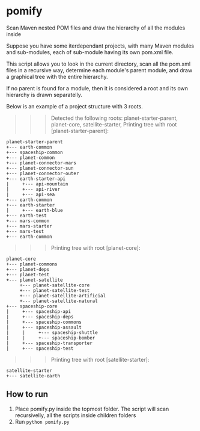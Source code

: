# pomify
Scan Maven nested POM files and draw the hierarchy of all the modules inside

Suppose you have some iterdependant projects, with many Maven modules and sub-modules, each of sub-module having its own pom.xml file.

This script allows you to look in the current directory, scan all the pom.xml files in a recursive way, determine each module's parent module, and draw a graphical tree with the entire hierarchy.

If no parent is found for a module, then it is considered a root and its own hierarchy is drawn separatelly.

Below is an example of a project structure with 3 roots.

>>> Detected the following roots:  planet-starter-parent, planet-core, satellite-starter,
>>> Printing tree with root [planet-starter-parent]:

```
planet-starter-parent
+--- earth-common
+--- spaceship-common
+--- planet-common
+--- planet-connector-mars
+--- planet-connector-sun
+--- planet-connector-outer
+--- earth-starter-api
|     +--- api-mountain
|     +--- api-river
|     +--- api-sea
+--- earth-common
+--- earth-starter
|     +--- earth-blue
+--- earth-test
+--- mars-common
+--- mars-starter
+--- mars-test
+--- earth-common
```

>>> Printing tree with root [planet-core]:

```
planet-core
+--- planet-commons
+--- planet-deps
+--- planet-test
+--- planet-satellite
     +--- planet-satellite-core
     +--- planet-satellite-test
     +--- planet-satellite-artificial
     +--- planet-satellite-natural
+--- spaceship-core
|     +--- spaceship-api
|     +--- spaceship-deps
|     +--- spaceship-commons
|     +--- spaceship-assault
|     |     +--- spaceship-shuttle
|     |     +--- spaceship-bomber
|     +--- spaceship-transporter
|     +--- spaceship-test
```

>>> Printing tree with root [satellite-starter]:

```
satellite-starter
+--- satellite-earth
```

How to run
----------

1. Place pomify.py inside the topmost folder. The script will scan recursivelly, all the scripts inside children folders
2. Run ```python pomify.py```
